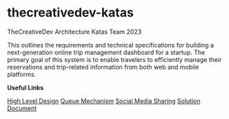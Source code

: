 # thecreativedev-katas
TheCreativeDev Architecture Katas Team 2023


This outlines the requirements and technical specifications for building a next-generation online trip management dashboard for a startup. The primary goal of this system is to enable travelers to efficiently manage their reservations and trip-related information from both web and mobile platforms.

**Useful Links**

[High Level Design](./HighLevelDesign)
[Queue Mechanism](./QueueMechanism)
[Social Media Sharing](./SocialMediaSharing)
[Solution Document](./resources/The-Road-Warrior-Architecture.pdf)

